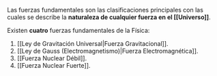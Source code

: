 Las fuerzas fundamentales son las clasificaciones principales con las cuales se describe la **naturaleza de cualquier fuerza en el [[Universo]]**.

Existen **cuatro** fuerzas fundamentales de la Física:

1. [[Ley de Gravitación Universal|Fuerza Gravitacional]].
2. [[Ley de Gauss (Electromagnetismo)|Fuerza Electromagnética]].
3. [[Fuerza Nuclear Débil]].
4. [[Fuerza Nuclear Fuerte]].

